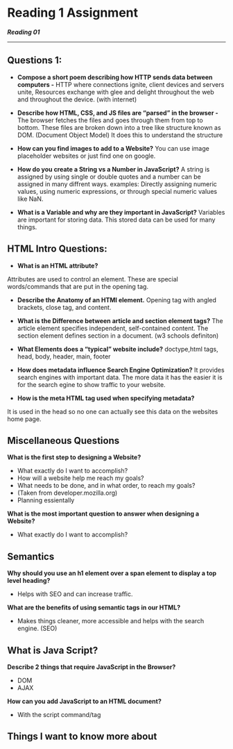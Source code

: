 # Reading 1 Assignment
***Reading 01***

---

## Questions 1:

* **Compose a short poem describing how HTTP sends data between computers -** HTTP where connections ignite, client devices and servers unite, Resources exchange with glee and delight throughout the web and throughout the device. (with internet)

* **Describe how HTML, CSS, and JS files are “parsed” in the browser -** The browser fetches the files and goes through them from top to bottom. These files are broken down into a tree like structure known as DOM. (Document Object Model) It does this to understand the structure

* **How can you find images to add to a Website?** You can use image placeholder websites or just find one on google.

* **How do you create a String vs a Number in JavaScript?** A string is assigned by using single or double quotes and a number can be assigned in many diffrent ways. examples: Directly assigning numeric values, using numeric expressions, or through special numeric values like NaN. 



* **What is a Variable and why are they important in JavaScript?** Variables are important for storing data. This stored data can be used for many things. 
## HTML Intro Questions:
* **What is an HTML attribute?**

Attributes are used to control an element. These are special words/commands that are put in the opening tag. 


* **Describe the Anatomy of an HTMl element.**
Opening tag with angled brackets, close tag, and content. 

* **What is the Difference between  article and section element tags?**
The article element specifies independent, self-contained content. The section element defines section in a document.
(w3 schools definiton)


* **What Elements does a “typical” website include?**
doctype,html tags, head, body, header, main, footer

* **How does metadata influence Search Engine Optimization?**
It provides search engines with important data. The more data it has the easier it is for the search egine to show traffic to your website. 


* **How is the meta HTML tag used when specifying metadata?**

It is used in the head so no one can actually see this data on the websites home page. 

## Miscellaneous Questions
 **What is the first step to designing a Website?** 
* What exactly do I want to accomplish?
* How will a website help me reach my goals?
* What needs to be done, and in what order, to reach my goals?
* (Taken from developer.mozilla.org)
* Planning essientally

**What is the most important question to answer when designing a Website?**
* What exactly do I want to accomplish?

## Semantics
 **Why should you use an h1 element over a span element to display a top level heading?** 
 * Helps with SEO and can increase traffic.

 **What are the benefits of using semantic tags in our HTML?** 
 * Makes things cleaner, more accessible and helps with the search engine. (SEO)

## What is Java Script?
**Describe 2 things that require JavaScript in the Browser?**
* DOM
* AJAX

**How can you add JavaScript to an HTML document?**
* With the script command/tag


## Things I want to know more about




